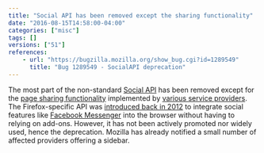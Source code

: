 ```yaml
---
title: "Social API has been removed except the sharing functionality"
date: "2016-08-15T14:58:00-04:00"
categories: ["misc"]
tags: []
versions: ["51"]
references:
    - url: "https://bugzilla.mozilla.org/show_bug.cgi?id=1289549"
      title: "Bug 1289549 - SocialAPI deprecation"
---
```

The most part of the non-standard [Social API](https://developer.mozilla.org/docs/Mozilla/Projects/Social_API) has been removed except for the [page sharing functionality](https://developer.mozilla.org/docs/Mozilla/Projects/Social_API/Share) implemented by [various service providers](https://activations.cdn.mozilla.net/). The Firefox-specific API was [introduced back in 2012](https://blog.mozilla.org/labs/2012/03/experimenting-with-social-features-in-firefox/) to integrate social features like [Facebook Messenger](https://blog.mozilla.org/futurereleases/2012/10/22/help-us-test-the-social-api-with-facebook-messenger-for-firefox/) into the browser without having to relying on add-ons. However, it has not been actively promoted nor widely used, hence the deprecation. Mozilla has already notified a small number of affected providers offering a sidebar.

